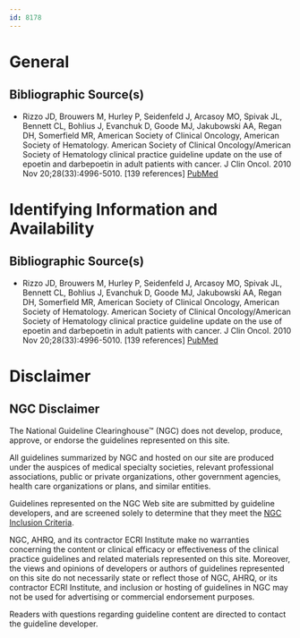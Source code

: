```yaml
---
id: 8178
---
```


# General

## Bibliographic Source(s)

- Rizzo JD, Brouwers M, Hurley P, Seidenfeld J, Arcasoy MO, Spivak JL, Bennett CL, Bohlius J, Evanchuk D, Goode MJ, Jakubowski AA, Regan DH, Somerfield MR, American Society of Clinical Oncology, American Society of Hematology. American Society of Clinical Oncology/American Society of Hematology clinical practice guideline update on the use of epoetin and darbepoetin in adult patients with cancer. J Clin Oncol. 2010 Nov 20;28(33):4996-5010. [139 references] [ PubMed ](http://www.ncbi.nlm.nih.gov/entrez/query.fcgi?cmd=Retrieve&db=pubmed&dopt=Abstract&list_uids=20975064)

# Identifying Information and Availability

## Bibliographic Source(s)

- Rizzo JD, Brouwers M, Hurley P, Seidenfeld J, Arcasoy MO, Spivak JL, Bennett CL, Bohlius J, Evanchuk D, Goode MJ, Jakubowski AA, Regan DH, Somerfield MR, American Society of Clinical Oncology, American Society of Hematology. American Society of Clinical Oncology/American Society of Hematology clinical practice guideline update on the use of epoetin and darbepoetin in adult patients with cancer. J Clin Oncol. 2010 Nov 20;28(33):4996-5010. [139 references] [ PubMed ](http://www.ncbi.nlm.nih.gov/entrez/query.fcgi?cmd=Retrieve&db=pubmed&dopt=Abstract&list_uids=20975064)

# Disclaimer

## NGC Disclaimer

The National Guideline Clearinghouse™ (NGC) does not develop, produce, approve, or endorse the guidelines represented on this site.

All guidelines summarized by NGC and hosted on our site are produced under the auspices of medical specialty societies, relevant professional associations, public or private organizations, other government agencies, health care organizations or plans, and similar entities.

Guidelines represented on the NGC Web site are submitted by guideline developers, and are screened solely to determine that they meet the [NGC Inclusion Criteria](/help-and-about/summaries/inclusion-criteria).

NGC, AHRQ, and its contractor ECRI Institute make no warranties concerning the content or clinical efficacy or effectiveness of the clinical practice guidelines and related materials represented on this site. Moreover, the views and opinions of developers or authors of guidelines represented on this site do not necessarily state or reflect those of NGC, AHRQ, or its contractor ECRI Institute, and inclusion or hosting of guidelines in NGC may not be used for advertising or commercial endorsement purposes.

Readers with questions regarding guideline content are directed to contact the guideline developer.

